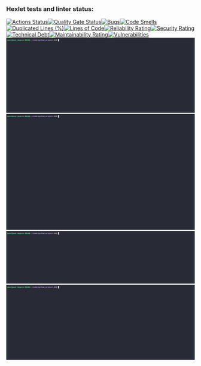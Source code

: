 ### Hexlet tests and linter status:
[![Actions Status](https://github.com/rogue0026/python-project-49/actions/workflows/hexlet-check.yml/badge.svg)](https://github.com/rogue0026/python-project-49/actions)[![Quality Gate Status](https://sonarcloud.io/api/project_badges/measure?project=rogue0026_python-project-49&metric=alert_status)](https://sonarcloud.io/summary/new_code?id=rogue0026_python-project-49)[![Bugs](https://sonarcloud.io/api/project_badges/measure?project=rogue0026_python-project-49&metric=bugs)](https://sonarcloud.io/summary/new_code?id=rogue0026_python-project-49)[![Code Smells](https://sonarcloud.io/api/project_badges/measure?project=rogue0026_python-project-49&metric=code_smells)](https://sonarcloud.io/summary/new_code?id=rogue0026_python-project-49)[![Duplicated Lines (%)](https://sonarcloud.io/api/project_badges/measure?project=rogue0026_python-project-49&metric=duplicated_lines_density)](https://sonarcloud.io/summary/new_code?id=rogue0026_python-project-49)[![Lines of Code](https://sonarcloud.io/api/project_badges/measure?project=rogue0026_python-project-49&metric=ncloc)](https://sonarcloud.io/summary/new_code?id=rogue0026_python-project-49)[![Reliability Rating](https://sonarcloud.io/api/project_badges/measure?project=rogue0026_python-project-49&metric=reliability_rating)](https://sonarcloud.io/summary/new_code?id=rogue0026_python-project-49)[![Security Rating](https://sonarcloud.io/api/project_badges/measure?project=rogue0026_python-project-49&metric=security_rating)](https://sonarcloud.io/summary/new_code?id=rogue0026_python-project-49)[![Technical Debt](https://sonarcloud.io/api/project_badges/measure?project=rogue0026_python-project-49&metric=sqale_index)](https://sonarcloud.io/summary/new_code?id=rogue0026_python-project-49)[![Maintainability Rating](https://sonarcloud.io/api/project_badges/measure?project=rogue0026_python-project-49&metric=sqale_rating)](https://sonarcloud.io/summary/new_code?id=rogue0026_python-project-49)[![Vulnerabilities](https://sonarcloud.io/api/project_badges/measure?project=rogue0026_python-project-49&metric=vulnerabilities)](https://sonarcloud.io/summary/new_code?id=rogue0026_python-project-49)
![Local GIF](./assets/brain-even.gif)
![Local GIF](./assets/brain-calc.gif)
![Local GIF](./assets/brain-gcd.gif)
![Local GIF](./assets/brain-progression.gif)
